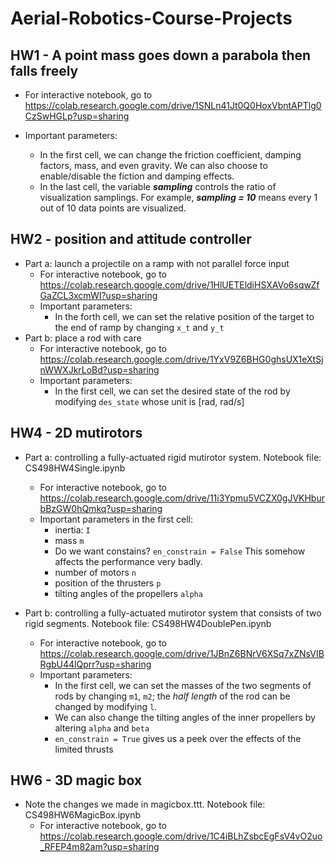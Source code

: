 # Aerial-Robotics-Course-Projects
## HW1 - A point mass goes down a parabola then falls freely
  - For interactive notebook, go to https://colab.research.google.com/drive/1SNLn41Jt0Q0HoxVbntAPTlg0CzSwHGLp?usp=sharing
  
  - Important parameters:
  
    - In the first cell, we can change the friction coefficient, damping factors, mass, and even gravity. We can also choose to enable/disable the fiction and damping effects.
    - In the last cell, the variable ***sampling*** controls the ratio of visualization samplings. For example, ***sampling = 10*** means every 1 out of 10 data points are visualized.

## HW2 - position and attitude controller
  - Part a: launch a projectile on a ramp with not parallel force input
    - For interactive notebook, go to https://colab.research.google.com/drive/1HlUETEldiHSXAVo6sqwZfGaZCL3xcmWI?usp=sharing
    - Important parameters:
      - In the forth cell, we can set the relative position of the target to the end of ramp by changing `x_t` and `y_t`
  - Part b: place a rod with care
      - For interactive notebook, go to https://colab.research.google.com/drive/1YxV9Z6BHG0ghsUX1eXtSjnWWXJkrLoBd?usp=sharing
      - Important parameters:
        - In the first cell, we can set the desired state of the rod by modifying `des_state` whose unit is [rad, rad/s]

## HW4 - 2D mutirotors
  - Part a: controlling a fully-actuated rigid mutirotor system. Notebook file: CS498HW4Single.ipynb
    - For interactive notebook, go to https://colab.research.google.com/drive/11i3Ypmu5VCZX0gJVKHburbBzGW0hQmkq?usp=sharing
    - Important parameters in the first cell: 
      - inertia: `I`
      - mass `m`
      - Do we want constains? `en_constrain = False` This somehow affects the performance very badly.
      - number of motors `n`
      - position of the thrusters `p`
      - tilting angles of the propellers `alpha`
      
  - Part b: controlling a fully-actuated mutirotor system that consists of two rigid segments. Notebook file: CS498HW4DoublePen.ipynb
      - For interactive notebook, go to https://colab.research.google.com/drive/1JBnZ6BNrV6XSq7xZNsVIBRgbU44lQprr?usp=sharing
      - Important parameters:
        - In the first cell, we can set the masses of the two segments of rods by changing `m1`, `m2`; the *half length* of the rod can be changed by modifying `l`.
        - We can also change the tilting angles of the inner propellers by altering `alpha` and `beta` 
        - `en_constrain = True` gives us a peek over the effects of the limited thrusts

## HW6 - 3D magic box
  - Note the changes we made in magicbox.ttt. Notebook file: CS498HW6MagicBox.ipynb
    - For interactive notebook, go to https://colab.research.google.com/drive/1C4iBLhZsbcEgFsV4vO2uo_RFEP4m82am?usp=sharing
